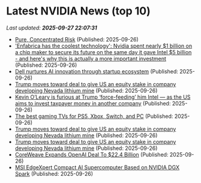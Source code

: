 # Latest NVIDIA News (top 10)
_Last updated: **2025-09-27 22:07:31**_

- [Pure, Concentrated Risk](https://dailyreckoning.com/pure-concentrated-risk/) (Published: 2025-09-26)
- ['Enfabrica has the coolest technology': Nvidia spent nearly $1 billion on a chip maker to secure its future on the same day it gave Intel $5 billion - and here's why this is actually a more important investment](https://www.techradar.com/pro/enfabrica-has-the-coolest-technology-nvidia-spent-nearly-usd1-billion-on-a-chip-maker-to-secure-its-future-on-the-same-day-it-gave-intel-usd5-billion-and-heres-why-this-is-actually-a-more-important-investment) (Published: 2025-09-26)
- [Dell nurtures AI innovation through startup ecosystem](https://siliconangle.com/2025/09/26/dell-startups-ai-aifactoriesdatacenters/) (Published: 2025-09-26)
- [Trump moves toward deal to give US an equity stake in company developing Nevada lithium mine](https://abcnews.go.com/US/wireStory/trump-moves-deal-give-us-equity-stake-company-125981682) (Published: 2025-09-26)
- [Kevin O’Leary is furious at Trump ‘force-feeding’ him Intel — as the US aims to invest taxpayer money in another company](https://finance.yahoo.com/news/kevin-o-leary-furious-trump-211500380.html) (Published: 2025-09-26)
- [The best gaming TVs for PS5, Xbox, Switch, and PC](https://www.businessinsider.com/guides/tech/best-gaming-tvs) (Published: 2025-09-26)
- [Trump moves toward deal to give US an equity stake in company developing Nevada lithium mine](https://financialpost.com/pmn/trump-moves-toward-deal-to-give-us-an-equity-stake-in-company-developing-nevada-lithium-mine) (Published: 2025-09-26)
- [Trump moves toward deal to give US an equity stake in company developing Nevada lithium mine](https://finance.yahoo.com/news/trump-moves-toward-deal-us-210512979.html) (Published: 2025-09-26)
- [CoreWeave Expands OpenAI Deal To $22.4 Billion](https://finance.yahoo.com/news/coreweave-expands-openai-deal-22-210424781.html) (Published: 2025-09-26)
- [MSI EdgeXpert Compact AI Supercomputer Based on NVIDIA DGX Spark](https://linuxgizmos.com/msi-edgexpert-compact-ai-supercomputer-based-on-nvidia-dgx-spark/) (Published: 2025-09-26)
